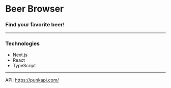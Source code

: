# Beer Browser

### Find your favorite beer!

---

### Technologies
* Next.js
* React
* TypeScript

---
API: https://punkapi.com/
